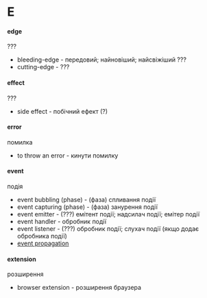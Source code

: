 # E

#### edge
???
  - bleeding-edge - передовий; найновіший; найсвіжіший ???
  - cutting-edge - ???

#### effect
???
  - side effect - побічний ефект (?)
  
#### error
помилка
 - to throw an error - кинути помилку

#### event
подія
  - event bubbling (phase) - (фаза) спливання події
  - event capturing (phase) - (фаза) занурення події
  - event emitter - (???) емітент події; надсилач події; емітер події
  - event handler - обробник події
  - event listener - (???) обробник події; слухач події (якщо додає обробника події)
  - [event propagation](./P.md#propagation)

#### extension
розширення
  - browser extension - розширення браузера
